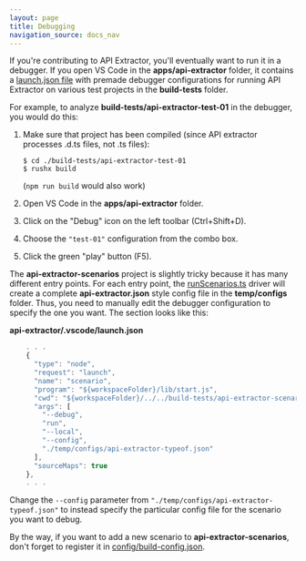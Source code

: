 ```yaml
---
layout: page
title: Debugging
navigation_source: docs_nav
---
```


If you're contributing to API Extractor, you'll eventually want to run it in a debugger.  If you open
VS Code in the **apps/api-extractor** folder, it contains a [launch.json file](
https://github.com/microsoft/rushstack/blob/main/apps/api-extractor/.vscode/launch.json) with
premade debugger configurations for running API Extractor on various test projects
in the **build-tests** folder.

For example, to analyze **build-tests/api-extractor-test-01** in the debugger, you would do this:

1. Make sure that project has been compiled (since API extractor processes .d.ts files, not .ts files):

   ```shell
   $ cd ./build-tests/api-extractor-test-01
   $ rushx build
   ```

   (`npm run build` would also work)

2. Open VS Code in the **apps/api-extractor** folder.

3. Click on the "Debug" icon on the left toolbar (Ctrl+Shift+D).

4. Choose the `"test-01"` configuration from the combo box.

5. Click the green "play" button (F5).


The **api-extractor-scenarios** project is slightly tricky because it has many different entry points.
For each entry point, the [runScenarios.ts](
https://github.com/microsoft/rushstack/blob/main/build-tests/api-extractor-scenarios/src/runScenarios.ts)
driver will create a complete **api-extractor.json** style config file in the **temp/configs** folder.
Thus, you need to manually edit the debugger configuration to specify the one you want.  The section looks like this:

**api-extractor/.vscode/launch.json** <br/>
```js
    . . .
    {
      "type": "node",
      "request": "launch",
      "name": "scenario",
      "program": "${workspaceFolder}/lib/start.js",
      "cwd": "${workspaceFolder}/../../build-tests/api-extractor-scenarios",
      "args": [
        "--debug",
        "run",
        "--local",
        "--config",
        "./temp/configs/api-extractor-typeof.json"
      ],
      "sourceMaps": true
    },
    . . .
```

Change the `--config` parameter from `"./temp/configs/api-extractor-typeof.json"`
to instead specify the particular config file for the scenario you want to debug.

By the way, if you want to add a new scenario to **api-extractor-scenarios**,
don't forget to register it in
[config/build-config.json](
https://github.com/microsoft/rushstack/blob/main/build-tests/api-extractor-scenarios/config/build-config.json).

